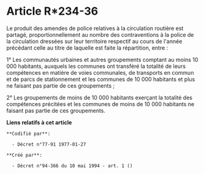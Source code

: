 # Article R*234-36

Le produit des amendes de police relatives à la circulation routière est partagé, proportionnellement au nombre des
contraventions à la police de la circulation dressées sur leur territoire respectif au cours de l'année précédant celle au
titre de laquelle est faite la répartition, entre :

1° Les communautés urbaines et autres groupements comptant au moins 10 000 habitants, auxquels les communes ont transféré la
totalité de leurs compétences en matière de voies communales, de transports en commun et de parcs de stationnement et les
communes de 10 000 habitants et plus ne faisant pas partie de ces groupements ;

2° Les groupements de moins de 10 000 habitants exerçant la totalité des compétences précitées et les communes de moins de 10
000 habitants ne faisant pas partie de ces groupements.

**Liens relatifs à cet article**

	**Codifié par**:

	  - Décret n°77-91 1977-01-27

	**Créé par**:

	  - Décret n°94-366 du 10 mai 1994 - art. 1 ()
